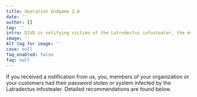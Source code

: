 ```yaml
---
title: Operation Endgame 2.0
date: ''
author: []
tag: ''
intro: DIVD is notifying victims of the Latrodectus infostealer, the evolution of IcedID. We are notifying victims that where identified as a part of Operation Endgame 2.0. If you receive a notification, please read the instructions carefully.
image: ''
Alt tag for image: ''
case: null
faq_enabled: false
faq: null
---
```

If you received a notification from us, you, members of your organization or your customers had their password stolen or system infected by the Latradectus infostealer. Detailed recommendations are found below.
